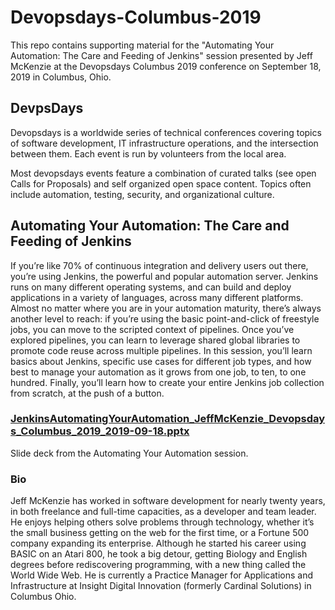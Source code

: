 # Devopsdays-Columbus-2019
This repo contains supporting material for the "Automating Your Automation: The Care and Feeding of Jenkins" session presented by Jeff McKenzie at the Devopsdays Columbus 2019 conference on September 18, 2019 in Columbus, Ohio.

## DevpsDays
Devopsdays is a worldwide series of technical conferences covering topics of software development, IT infrastructure operations, and the intersection between them. Each event is run by volunteers from the local area.

Most devopsdays events feature a combination of curated talks (see open Calls for Proposals) and self organized open space content. Topics often include automation, testing, security, and organizational culture.

## Automating Your Automation: The Care and Feeding of Jenkins
If you’re like 70% of continuous integration and delivery users out there, you’re using Jenkins, the powerful and popular automation server. Jenkins runs on many different operating systems, and can build and deploy applications in a variety of languages, across many different platforms. Almost no matter where you are in your automation maturity, there’s always another level to reach: if you’re using the basic point-and-click of freestyle jobs, you can move to the scripted context of pipelines. Once you’ve explored pipelines, you can learn to leverage shared global libraries to promote code reuse across multiple pipelines. In this session, you’ll learn basics about Jenkins, specific use cases for different job types, and how best to manage your automation as it grows from one job, to ten, to one hundred. Finally, you’ll learn how to create your entire Jenkins job collection from scratch, at the push of a button.

### [JenkinsAutomatingYourAutomation_JeffMcKenzie_Devopsdays_Columbus_2019_2019-09-18.pptx](./JenkinsAutomatingYourAutomation_JeffMcKenzie_Devopsdays_Columbus_2019_2019-09-18.pptx)
Slide deck from the Automating Your Automation session.

### Bio
Jeff McKenzie has worked in software development for nearly twenty years, in both freelance and full-time capacities, as a developer and team leader. He enjoys helping others solve problems through technology, whether it’s the small business getting on the web for the first time, or a Fortune 500 company expanding its enterprise. Although he started his career using BASIC on an Atari 800, he took a big detour, getting Biology and English degrees before rediscovering programming, with a new thing called the World Wide Web. He is currently a Practice Manager for Applications and Infrastructure at Insight Digital Innovation (formerly Cardinal Solutions) in Columbus Ohio.
